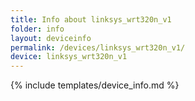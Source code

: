 ```yaml
---
title: Info about linksys_wrt320n_v1
folder: info
layout: deviceinfo
permalink: /devices/linksys_wrt320n_v1/
device: linksys_wrt320n_v1
---
```

{% include templates/device_info.md %}
